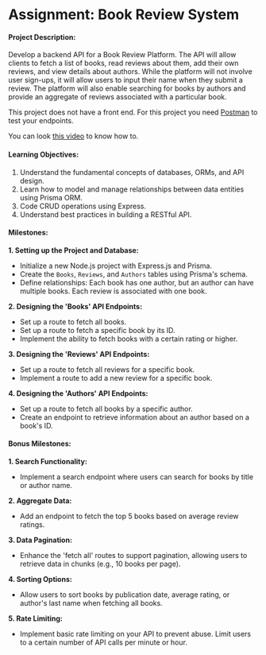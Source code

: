 # Assignment: Book Review System

#### Project Description:

Develop a backend API for a Book Review Platform. The API will allow clients to fetch a list of books, read reviews about them, add their own reviews, and view details about authors. While the platform will not involve user sign-ups, it will allow users to input their name when they submit a review. The platform will also enable searching for books by authors and provide an aggregate of reviews associated with a particular book.

This project does not have a front end. For this project you need [Postman](http://getpostman.com) to test your endpoints.

You can look [this video](https://www.youtube.com/watch?v=CLG0ha_a0q8) to know how to.

#### Learning Objectives:

1. Understand the fundamental concepts of databases, ORMs, and API design.
2. Learn how to model and manage relationships between data entities using Prisma ORM.
3. Code CRUD operations using Express.
4. Understand best practices in building a RESTful API.

#### Milestones:

**1. Setting up the Project and Database:**
   - Initialize a new Node.js project with Express.js and Prisma.
   - Create the `Books`, `Reviews`, and `Authors` tables using Prisma's schema.
   - Define relationships: Each book has one author, but an author can have multiple books. Each review is associated with one book.

**2. Designing the 'Books' API Endpoints:**
   - Set up a route to fetch all books.
   - Set up a route to fetch a specific book by its ID.
   - Implement the ability to fetch books with a certain rating or higher.

**3. Designing the 'Reviews' API Endpoints:**
   - Set up a route to fetch all reviews for a specific book.
   - Implement a route to add a new review for a specific book.

**4. Designing the 'Authors' API Endpoints:**
   - Set up a route to fetch all books by a specific author.
   - Create an endpoint to retrieve information about an author based on a book's ID.

#### Bonus Milestones:

**1. Search Functionality:**
   - Implement a search endpoint where users can search for books by title or author name.

**2. Aggregate Data:**
   - Add an endpoint to fetch the top 5 books based on average review ratings.

**3. Data Pagination:**
   - Enhance the 'fetch all' routes to support pagination, allowing users to retrieve data in chunks (e.g., 10 books per page).

**4. Sorting Options:**
   - Allow users to sort books by publication date, average rating, or author's last name when fetching all books.

**5. Rate Limiting:**
   - Implement basic rate limiting on your API to prevent abuse. Limit users to a certain number of API calls per minute or hour.